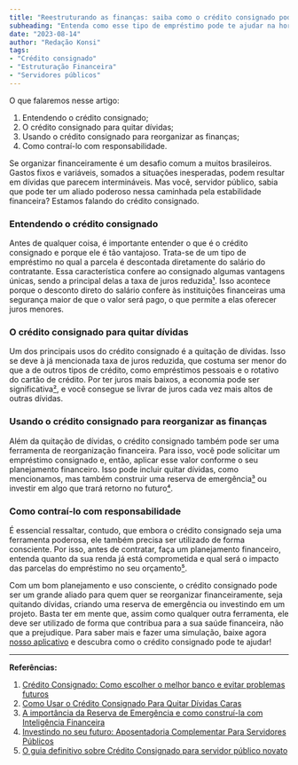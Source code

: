 ```yaml
---
title: "Reestruturando as finanças: saiba como o crédito consignado pode ser um aliado na reorganização da vida financeira do servidor público"
subheading: "Entenda como esse tipo de empréstimo pode te ajudar na hora de quitar suas dívidas e ainda contribuir para sua estabilidade financeira."
date: "2023-08-14"
author: "Redação Konsi"
tags:
- "Crédito consignado"
- "Estruturação Financeira"
- "Servidores públicos"
---
```


O que falaremos nesse artigo:
1. Entendendo o crédito consignado;
2. O crédito consignado para quitar dívidas;
3. Usando o crédito consignado para reorganizar as finanças;
4. Como contraí-lo com responsabilidade.

Se organizar financeiramente é um desafio comum a muitos brasileiros. Gastos fixos e variáveis, somados a situações inesperadas, podem resultar em dívidas que parecem intermináveis. Mas você, servidor público, sabia que pode ter um aliado poderoso nessa caminhada pela estabilidade financeira? Estamos falando do crédito consignado.

### Entendendo o crédito consignado

Antes de qualquer coisa, é importante entender o que é o crédito consignado e porque ele é tão vantajoso. Trata-se de um tipo de empréstimo no qual a parcela é descontada diretamente do salário do contratante. Essa característica confere ao consignado algumas vantagens únicas, sendo a principal delas a taxa de juros reduzida[¹](konsi.com.br/postagens/credito-consignado-como-escolher-o-melhor-banco-e-evitar-problemas-futuros). Isso acontece porque o desconto direto do salário confere às instituições financeiras uma segurança maior de que o valor será pago, o que permite a elas oferecer juros menores.

### O crédito consignado para quitar dívidas

Um dos principais usos do crédito consignado é a quitação de dívidas. Isso se deve à já mencionada taxa de juros reduzida, que costuma ser menor do que a de outros tipos de crédito, como empréstimos pessoais e o rotativo do cartão de crédito. Por ter juros mais baixos, a economia pode ser significativa[²](konsi.com.br/postagens/como-usar-o-crdito-consignado-para-quitar-dvidas-caras), e você consegue se livrar de juros cada vez mais altos de outras dívidas.

### Usando o crédito consignado para reorganizar as finanças

Além da quitação de dívidas, o crédito consignado também pode ser uma ferramenta de reorganização financeira. Para isso, você pode solicitar um empréstimo consignado e, então, aplicar esse valor conforme o seu planejamento financeiro. Isso pode incluir quitar dívidas, como mencionamos, mas também construir uma reserva de emergência[³](konsi.com.br/postagens/a-importncia-da-reserva-de-emergncia-e-como-constru-la-com-inteligncia-financeira) ou investir em algo que trará retorno no futuro[⁴](konsi.com.br/postagens/investindo-em-seu-futuro-aposentadoria-complementar-para-servidores-pblicos).

### Como contraí-lo com responsabilidade

É essencial ressaltar, contudo, que embora o crédito consignado seja uma ferramenta poderosa, ele também precisa ser utilizado de forma consciente. Por isso, antes de contratar, faça um planejamento financeiro, entenda quanto da sua renda já está comprometida e qual será o impacto das parcelas do empréstimo no seu orçamento[⁵](konsi.com.br/postagens/o-guia-definitivo-sobre-crdito-consignado-para-servidor-pblico-novato).

Com um bom planejamento e uso consciente, o crédito consignado pode ser um grande aliado para quem quer se reorganizar financeiramente, seja quitando dívidas, criando uma reserva de emergência ou investindo em um projeto. Basta ter em mente que, assim como qualquer outra ferramenta, ele deve ser utilizado de forma que contribua para a sua saúde financeira, não que a prejudique. Para saber mais e fazer uma simulação, baixe agora [nosso aplicativo](https://konsi.com.br/download-app) e descubra como o crédito consignado pode te ajudar!

- - -
**Referências:**
1. [Crédito Consignado: Como escolher o melhor banco e evitar problemas futuros](konsi.com.br/postagens/credito-consignado-como-escolher-o-melhor-banco-e-evitar-problemas-futuros)
2. [Como Usar o Crédito Consignado Para Quitar Dívidas Caras](konsi.com.br/postagens/como-usar-o-crdito-consignado-para-quitar-dvidas-caras)
3. [A importância da Reserva de Emergência e como construí-la com Inteligência Financeira](konsi.com.br/postagens/a-importncia-da-reserva-de-emergncia-e-como-constru-la-com-inteligncia-financeira)
4. [Investindo no seu futuro: Aposentadoria Complementar Para Servidores Públicos](konsi.com.br/postagens/investindo-em-seu-futuro-aposentadoria-complementar-para-servidores-pblicos)
5. [O guia definitivo sobre Crédito Consignado para servidor público novato](konsi.com.br/postagens/o-guia-definitivo-sobre-crdito-consignado-para-servidor-pblico-novato)
